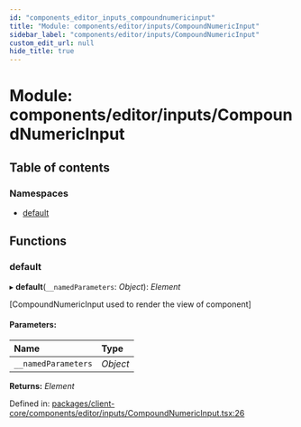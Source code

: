 ```yaml
---
id: "components_editor_inputs_compoundnumericinput"
title: "Module: components/editor/inputs/CompoundNumericInput"
sidebar_label: "components/editor/inputs/CompoundNumericInput"
custom_edit_url: null
hide_title: true
---
```


# Module: components/editor/inputs/CompoundNumericInput

## Table of contents

### Namespaces

- [default](components_editor_inputs_compoundnumericinput.default.md)

## Functions

### default

▸ **default**(`__namedParameters`: *Object*): *Element*

[CompoundNumericInput used to render the view of component]

#### Parameters:

Name | Type |
:------ | :------ |
`__namedParameters` | *Object* |

**Returns:** *Element*

Defined in: [packages/client-core/components/editor/inputs/CompoundNumericInput.tsx:26](https://github.com/xr3ngine/xr3ngine/blob/66a84a950/packages/client-core/components/editor/inputs/CompoundNumericInput.tsx#L26)
